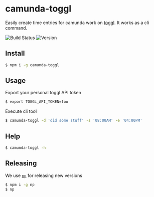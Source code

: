 # camunda-toggl

Easily create time entries for camunda work on [toggl](https://toggl.com). It works as a cli command.

![Build Status](https://github.com/pinussilvestrus/camunda-toggl/workflows/ci/badge.svg) ![Version](https://img.shields.io/npm/v/camunda-toggl.svg)

## Install

```sh
$ npm i -g camunda-toggl
```

## Usage

Export your personal toggl API token

```sh
$ export TOGGL_API_TOKEN=foo
```

Execute cli tool

```sh
$ camunda-toggl -d 'did some stuff' -s '08:00AM' -e '04:00PM'
```

## Help

```sh
$ camunda-toggl -h
```

## Releasing

We use [`np`](https://github.com/sindresorhus/np) for releasing new versions

```sh
$ npm i -g np
$ np
```
